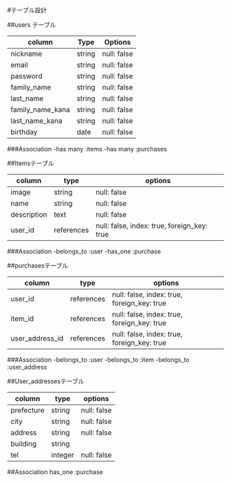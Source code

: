 #テーブル設計

##users テーブル

| column           | Type   | Options     |
| ---------------- | ------ | ----------- |
| nickname         | string | null: false |
| email            | string | null: false |
| password         | string | null: false |
| family_name      | string | null: false |
| last_name        | string | null: false |
| family_name_kana | string | null: false |
| last_name_kana   | string | null: false |
| birthday         | date   | null: false |

###Association
-has many :items
-has many :purchases

##Itemsテーブル

| column      | type       | options                                     |
| ----------- | ---------- | ------------------------------------------- |
| image       | string     | null: false                                 |
| name        | string     | null: false                                 |
| description | text       | null: false                                 |
| user_id     | references | null: false, index: true, foreign_key: true |

###Association
-belongs_to :user
-has_one :purchase

##purchasesテーブル

| column          | type       | options                                     |
| --------------- | ---------- | ------------------------------------------- |
| user_id         | references | null: false, index: true, foreign_key: true |
| item_id         | references | null: false, index: true, foreign_key: true |
| user_address_id | references | null: false, index: true, foreign_key: true |

###Association
-belongs_to :user
-belongs_to :item
-belongs_to :user_address

##User_addressesテーブル

| column     | type    | options     |
| ---------- | ------- | ----------- |
| prefecture | string  | null: false |
| city       | string  | null: false |
| address    | string  | null: false |
| building   | string  |             |
| tel        | integer | null: false |

##Association
has_one :purchase